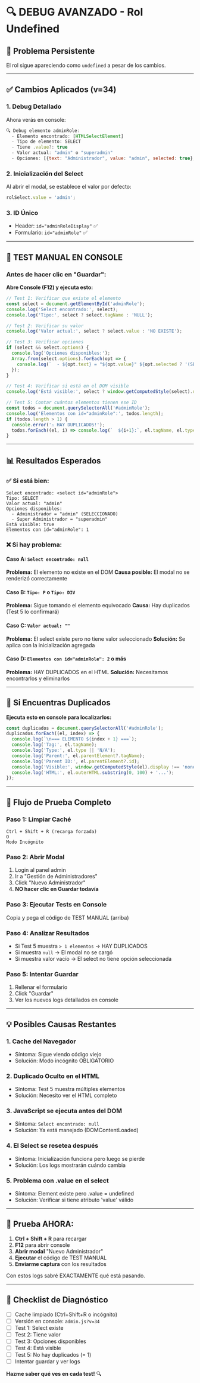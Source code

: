 # 🔍 DEBUG AVANZADO - Rol Undefined

## 🚨 Problema Persistente

El rol sigue apareciendo como `undefined` a pesar de los cambios.

---

## ✅ Cambios Aplicados (v=34)

### 1. **Debug Detallado**
Ahora verás en console:
```javascript
🔍 Debug elemento adminRole:
  - Elemento encontrado: [HTMLSelectElement]
  - Tipo de elemento: SELECT
  - Tiene .value?: true
  - Valor actual: "admin" o "superadmin"
  - Opciones: [{text: "Administrador", value: "admin", selected: true}, ...]
```

### 2. **Inicialización del Select**
Al abrir el modal, se establece el valor por defecto:
```javascript
rolSelect.value = 'admin';
```

### 3. **ID Único**
- Header: `id="adminRoleDisplay"` ✅
- Formulario: `id="adminRole"` ✅

---

## 🧪 TEST MANUAL EN CONSOLE

### Antes de hacer clic en "Guardar":

**Abre Console (F12) y ejecuta esto:**

```javascript
// Test 1: Verificar que existe el elemento
const select = document.getElementById('adminRole');
console.log('Select encontrado:', select);
console.log('Tipo:', select ? select.tagName : 'NULL');

// Test 2: Verificar su valor
console.log('Valor actual:', select ? select.value : 'NO EXISTE');

// Test 3: Verificar opciones
if (select && select.options) {
  console.log('Opciones disponibles:');
  Array.from(select.options).forEach(opt => {
    console.log(`  - ${opt.text} = "${opt.value}" ${opt.selected ? '(SELECCIONADO)' : ''}`);
  });
}

// Test 4: Verificar si está en el DOM visible
console.log('Está visible:', select ? window.getComputedStyle(select).display !== 'none' : false);

// Test 5: Contar cuántos elementos tienen ese ID
const todos = document.querySelectorAll('#adminRole');
console.log('Elementos con id="adminRole":', todos.length);
if (todos.length > 1) {
  console.error('⚠️ HAY DUPLICADOS!');
  todos.forEach((el, i) => console.log(`  ${i+1}:`, el.tagName, el.type));
}
```

---

## 📊 Resultados Esperados

### ✅ **Si está bien:**
```
Select encontrado: <select id="adminRole">
Tipo: SELECT
Valor actual: "admin"
Opciones disponibles:
  - Administrador = "admin" (SELECCIONADO)
  - Super Administrador = "superadmin"
Está visible: true
Elementos con id="adminRole": 1
```

### ❌ **Si hay problema:**

#### Caso A: `Select encontrado: null`
**Problema:** El elemento no existe en el DOM
**Causa posible:** El modal no se renderizó correctamente

#### Caso B: `Tipo: P` o `Tipo: DIV`
**Problema:** Sigue tomando el elemento equivocado
**Causa:** Hay duplicados (Test 5 lo confirmará)

#### Caso C: `Valor actual: ""`
**Problema:** El select existe pero no tiene valor seleccionado
**Solución:** Se aplica con la inicialización agregada

#### Caso D: `Elementos con id="adminRole": 2` o más
**Problema:** HAY DUPLICADOS en el HTML
**Solución:** Necesitamos encontrarlos y eliminarlos

---

## 🔧 Si Encuentras Duplicados

**Ejecuta esto en console para localizarlos:**

```javascript
const duplicados = document.querySelectorAll('#adminRole');
duplicados.forEach((el, index) => {
  console.log(`\n=== ELEMENTO ${index + 1} ===`);
  console.log('Tag:', el.tagName);
  console.log('Type:', el.type || 'N/A');
  console.log('Parent:', el.parentElement?.tagName);
  console.log('Parent ID:', el.parentElement?.id);
  console.log('Visible:', window.getComputedStyle(el).display !== 'none');
  console.log('HTML:', el.outerHTML.substring(0, 100) + '...');
});
```

---

## 🎯 Flujo de Prueba Completo

### Paso 1: Limpiar Caché
```
Ctrl + Shift + R (recarga forzada)
O
Modo Incógnito
```

### Paso 2: Abrir Modal
1. Login al panel admin
2. Ir a "Gestión de Administradores"
3. Click "Nuevo Administrador"
4. **NO hacer clic en Guardar todavía**

### Paso 3: Ejecutar Tests en Console
Copia y pega el código de TEST MANUAL (arriba)

### Paso 4: Analizar Resultados
- Si Test 5 muestra `> 1 elementos` → HAY DUPLICADOS
- Si muestra `null` → El modal no se cargó
- Si muestra valor vacío → El select no tiene opción seleccionada

### Paso 5: Intentar Guardar
1. Rellenar el formulario
2. Click "Guardar"
3. Ver los nuevos logs detallados en console

---

## 💡 Posibles Causas Restantes

### 1. **Cache del Navegador**
- Síntoma: Sigue viendo código viejo
- Solución: Modo incógnito OBLIGATORIO

### 2. **Duplicado Oculto en el HTML**
- Síntoma: Test 5 muestra múltiples elementos
- Solución: Necesito ver el HTML completo

### 3. **JavaScript se ejecuta antes del DOM**
- Síntoma: `Select encontrado: null`
- Solución: Ya está manejado (DOMContentLoaded)

### 4. **El Select se resetea después**
- Síntoma: Inicialización funciona pero luego se pierde
- Solución: Los logs mostrarán cuándo cambia

### 5. **Problema con .value en el select**
- Síntoma: Element existe pero .value = undefined
- Solución: Verificar si tiene atributo 'value' válido

---

## 🚀 Prueba AHORA:

1. **Ctrl + Shift + R** para recargar
2. **F12** para abrir console
3. **Abrir modal** "Nuevo Administrador"
4. **Ejecutar** el código de TEST MANUAL
5. **Enviarme captura** con los resultados

Con estos logs sabré EXACTAMENTE qué está pasando.

---

## 📝 Checklist de Diagnóstico

- [ ] Cache limpiado (Ctrl+Shift+R o incógnito)
- [ ] Versión en console: `admin.js?v=34`
- [ ] Test 1: Select existe
- [ ] Test 2: Tiene valor
- [ ] Test 3: Opciones disponibles
- [ ] Test 4: Está visible
- [ ] Test 5: No hay duplicados (= 1)
- [ ] Intentar guardar y ver logs

**Hazme saber qué ves en cada test!** 🔍
